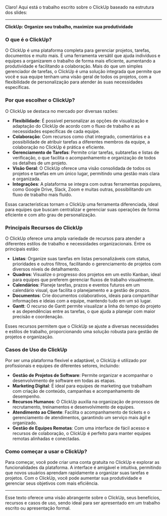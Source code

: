 Claro! Aqui está o trabalho escrito sobre o ClickUp baseado na estrutura dos slides:

---

**ClickUp: Organize seu trabalho, maximize sua produtividade**

### O que é o ClickUp?

O ClickUp é uma plataforma completa para gerenciar projetos, tarefas, documentos e muito mais. É uma ferramenta versátil que ajuda indivíduos e equipes a organizarem o trabalho de forma mais eficiente, aumentando a produtividade e facilitando a colaboração. Mais do que um simples gerenciador de tarefas, o ClickUp é uma solução integrada que permite que você e sua equipe tenham uma visão geral de todos os projetos, com a flexibilidade de personalização para atender às suas necessidades específicas.

### Por que escolher o ClickUp?

O ClickUp se destaca no mercado por diversas razões:

- **Flexibilidade**: É possível personalizar as opções de visualização e adaptação do ClickUp de acordo com o fluxo de trabalho e as necessidades específicas de cada equipe. 
- **Colaboração**: Com recursos como chat integrado, comentários e a possibilidade de atribuir tarefas a diferentes membros da equipe, a colaboração no ClickUp é prática e eficiente. 
- **Gerenciamento de Tarefas**: Permite criar tarefas, subtarefas e listas de verificação, o que facilita o acompanhamento e organização de todos os detalhes de um projeto.
- **Visão Geral**: O ClickUp oferece uma visão consolidada de todos os projetos e tarefas em um único lugar, permitindo uma gestão mais clara e organizada. 
- **Integrações**: A plataforma se integra com outras ferramentas populares, como Google Drive, Slack, Zoom e muitas outras, possibilitando um fluxo de trabalho mais fluido.

Essas características tornam o ClickUp uma ferramenta diferenciada, ideal para equipes que buscam centralizar e gerenciar suas operações de forma eficiente e com alto grau de personalização.

### Principais Recursos do ClickUp

O ClickUp oferece uma ampla variedade de recursos para atender a diferentes estilos de trabalho e necessidades organizacionais. Entre os principais estão:

- **Listas**: Organize suas tarefas em listas personalizáveis com status, prioridades e outros filtros, facilitando o gerenciamento de projetos com diversos níveis de detalhamento.
- **Quadros**: Visualize o progresso dos projetos em um estilo Kanban, ideal para equipes que preferem gerenciar fluxos de trabalho visualmente.
- **Calendários**: Planeje tarefas, prazos e eventos futuros em um calendário visual, que facilita o planejamento e a gestão de prazos.
- **Documentos**: Crie documentos colaborativos, ideais para compartilhar informações e ideias com a equipe, mantendo tudo em um só lugar.
- **Gantt**: O recurso de Gantt permite visualizar a linha do tempo do projeto e as dependências entre as tarefas, o que ajuda a planejar com maior precisão e coordenação.

Esses recursos permitem que o ClickUp se ajuste a diversas necessidades e estilos de trabalho, proporcionando uma solução robusta para gestão de projetos e organização.

### Casos de Uso do ClickUp

Por ser uma plataforma flexível e adaptável, o ClickUp é utilizado por profissionais e equipes de diferentes setores, incluindo:

- **Gestão de Projetos de Software**: Permite organizar e acompanhar o desenvolvimento de software em todas as etapas.
- **Marketing Digital**: É ideal para equipes de marketing que trabalham com criação de conteúdo, campanhas e acompanhamento de desempenho.
- **Recursos Humanos**: O ClickUp auxilia na organização de processos de recrutamento, treinamentos e desenvolvimento de equipes.
- **Atendimento ao Cliente**: Facilita o acompanhamento de tickets e o gerenciamento de atendimentos, garantindo um serviço mais ágil e organizado.
- **Gestão de Equipes Remotas**: Com uma interface de fácil acesso e recursos de colaboração, o ClickUp é perfeito para manter equipes remotas alinhadas e conectadas.

### Como começar a usar o ClickUp?

Para começar, você pode criar uma conta gratuita no ClickUp e explorar as funcionalidades da plataforma. A interface é amigável e intuitiva, permitindo que novos usuários aprendam rapidamente a organizar suas tarefas e projetos. Com o ClickUp, você pode aumentar sua produtividade e gerenciar seus objetivos com mais eficiência.

---

Esse texto oferece uma visão abrangente sobre o ClickUp, seus benefícios, recursos e casos de uso, sendo ideal para ser apresentado em um trabalho escrito ou apresentação formal.

